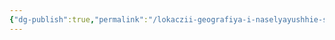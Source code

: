 ```yaml
---
{"dg-publish":true,"permalink":"/lokaczii-geografiya-i-naselyayushhie-sushhestva/neveles/svyashhennaya-uniya/svyashhennaya-uniya/","dgPassFrontmatter":true}
---
```


